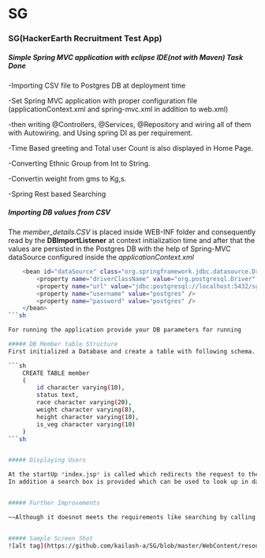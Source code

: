 
SG
===============
### SG(HackerEarth Recruitment Test App)
##### Simple Spring MVC application with eclipse IDE(not with Maven) Task Done

  -Importing CSV file to Postgres DB at deployment time
  
  -Set Spring MVC application with proper configuration file (applicationContext.xml and spring-mvc.xml in addition to web.xml)
  
  -then writing @Controllers, @Services, @Repository and wiring all of them with Autowiring. and Using spring DI as per requirement.
  
  -Time Based greeting and Total user Count is also displayed in Home Page.
  
  -Converting Ethnic Group from Int to String.
  
  -Convertin weight from gms to Kg,s.
  
  -Spring Rest based Searching

##### Importing DB values from CSV

The *member_details.CSV* is placed inside WEB-INF folder and consequently read by the **DBImportListener** at context initialization time and after that the values are persisted in the Postgres DB with the help of Spring-MVC dataSource configured inside the *applicationContext.xml*
```sh
	<bean id="dataSource" class="org.springframework.jdbc.datasource.DriverManagerDataSource">
		<property name="driverClassName" value="org.postgresql.Driver" />
		<property name="url" value="jdbc:postgresql://localhost:5432/sg" />
		<property name="username" value="postgres" />
		<property name="password" value="postgres" />
	</bean>	
```sh

For running the application provide your DB parameters for running

##### DB Member table Structure
First initialized a Database and create a table with following schema.

```sh
	CREATE TABLE member
	(
  		id character varying(10),
  		status text,
  		race character varying(20),
  		weight character varying(8),
  		height character varying(10),
  		is_veg character varying(10)
	)
```sh


##### Displaying Users

At the startUp *index.jsp* is called which redirects the request to the welcome.jsp which is intercepted by the @Controller. Controller injects all necessary parameters and a list of members(*trimmed size of list to only contain 50 members details*).All the values passed from the @Controller are then rendered on jsp with the help of JSTL tag Lib. In addition Bootstrap Front end library is used and bootstrap datatable plugin is used to meet the searching criteria.
In addition a search box is provided which can be used to look up in database and search on the basis of status and race. This calls the Spring @Controller and then searched result is returned as json which is then rendered to the Search Result table.


##### Further Improvements

~~Although it doesnot meets the requirements like searching by calling Spring rest to search a user by status/id etc. but this solution can also works for small DB Store.~~


##### Sample Screen Shot
![alt tag](https://github.com/kailash-a/SG/blob/master/WebContent/resources/img/screenshotnew.png)
